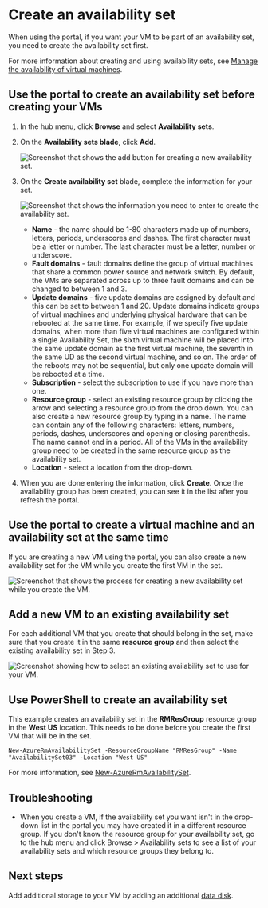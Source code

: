 <properties
    pageTitle="Create an VM availability set | Microsoft Azure"
    description="Learn how to create an availability set for your virtual machines using Azure portal or PowerShell using the Resource Manager deployment model."
    keywords="availability set"
    services="virtual-machines-windows"
    documentationCenter=""
    authors="cynthn"
    manager="timlt"
    editor=""
    tags="azure-resource-manager"/>
<tags
    ms.service="virtual-machines-windows"
    ms.workload="infrastructure-services"
    ms.tgt_pltfrm="vm-windows"
    ms.devlang="na"
    ms.topic="article"
    ms.date="09/27/2016"
    ms.author="cynthn"/>


# <a name="create-an-availability-set"></a>Create an availability set 

When using the portal, if you want your VM to be part of an availability set, you need to create the availability set first.

For more information about creating and using availability sets, see [Manage the availability of virtual machines](virtual-machines-windows-manage-availability.md).


## <a name="use-the-portal-to-create-an-availability-set-before-creating-your-vms"></a>Use the portal to create an availability set before creating your VMs

1. In the hub menu, click **Browse** and select **Availability sets**.

2. On the **Availability sets blade**, click **Add**.

    ![Screenshot that shows the add button for creating a new availability set.](./media/virtual-machines-windows-create-availability-set/add-availability-set.png)

3. On the **Create availability set** blade, complete the information for your set.

    ![Screenshot that shows the information you need to enter to create the availability set.](./media/virtual-machines-windows-create-availability-set/create-availability-set.png)

    - **Name** - the name should be 1-80 characters made up of numbers, letters, periods, underscores and dashes. The first character must be a letter or number. The last character must be a letter, number or underscore.
    - **Fault domains** - fault domains define the group of virtual machines that share a common power source and network switch. By default, the VMs  are separated across up to three fault domains and can be changed to between 1 and 3.
    - **Update domains** -  five update domains are assigned by default and this can be set to between 1 and 20. Update domains indicate groups of virtual machines and underlying physical hardware that can be rebooted at the same time. For example, if we specify five update domains, when more than five virtual machines are configured within a single Availability Set, the sixth virtual machine will be placed into the same update domain as the first virtual machine, the seventh in the same UD as the second virtual machine, and so on. The order of the reboots may not be sequential, but only one update domain will be rebooted at a time.
    - **Subscription** - select the subscription to use if you have more than one.
    - **Resource group** - select an existing resource group by clicking the arrow and selecting a resource group from the drop down. You can also create a new resource group by typing in a name. The name can contain any of the following characters: letters, numbers, periods, dashes, underscores and opening or closing parenthesis. The name cannot end in a period. All of the VMs in the availability group need to be created in the same resource group as the availability set.
    - **Location** - select a location from the drop-down.

4. When you are done entering the information, click **Create**. Once the availability group has been created, you can see it in the list after you refresh the portal.

## <a name="use-the-portal-to-create-a-virtual-machine-and-an-availability-set-at-the-same-time"></a>Use the portal to create a virtual machine and an availability set at the same time

If you are creating a new VM using the portal, you can also create a new availability set for the VM while you create the first VM in the set.

![Screenshot that shows the process for creating a new availability set while you create the VM.](./media/virtual-machines-windows-create-availability-set/new-vm-avail-set.png)


## <a name="add-a-new-vm-to-an-existing-availability-set"></a>Add a new VM to an existing availability set

For each additional VM that you create that should belong in the set, make sure that you create it in the same **resource group** and then select the existing availability set in Step 3. 

![Screenshot showing how to select an existing availability set to use for your VM.](./media/virtual-machines-windows-create-availability-set/add-vm-to-set.png)



## <a name="use-powershell-to-create-an-availability-set"></a>Use PowerShell to create an availability set

This example creates an availability set in the **RMResGroup** resource group in the **West US** location. This needs to be done before you create the first VM that will be in the set.

    New-AzureRmAvailabilitySet -ResourceGroupName "RMResGroup" -Name "AvailabilitySet03" -Location "West US"
    
For more information, see [New-AzureRmAvailabilitySet](https://msdn.microsoft.com/library/mt619453.aspx).


## <a name="troubleshooting"></a>Troubleshooting

- When you create a VM, if the availability set you want isn't in the drop-down list in the portal you may have created it in a different resource group. If you don't know the resource group for your availability set, go to the hub menu and click Browse > Availability sets to see a list of your availability sets and which resource groups they belong to.


## <a name="next-steps"></a>Next steps

Add additional storage to your VM by adding an additional [data disk](virtual-machines-windows-attach-disk-portal.md).
